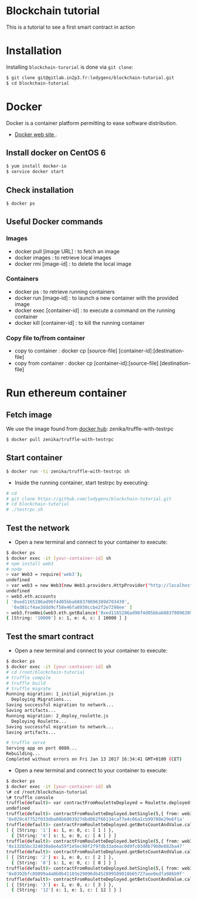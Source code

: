 Blockchain tutorial
====================

This is a tutorial to see a first smart contract in action


# Installation

Installing `blockchain-turorial` is done via `git clone`:

```sh
$ git clone git@gitlab.in2p3.fr:lodygens/blockchain-tutorial.git
$ cd blockchain-tutorial
```

# Docker

Docker is a container platform permitting to ease software distribution.

- [Docker web site ](https://www.docker.com/).

## Install docker on CentOS 6

```sh
$ yum install docker-io
$ service docker start
```

## Check installation
```sh
$ docker ps
```

## Useful Docker commands

### Images

* docker pull [image URL] : to fetch an image
* docker images : to retrieve local images
* docker rmi [image-id] : to delete the local image

### Containers

* docker ps : to retrieve running containers
* docker run [image-id] : to launch a new container with the provided image
* docker exec [container-id] : to execute a command on the running container
* docker kill [container-id] : to kill the running container

### Copy file to/from container

* copy to container : docker cp [source-file] [container-id]:[destination-file]
* copy from container : docker cp [container-id]:[source-file] [destination-file]

# Run ethereum container

## Fetch image
We use the image found from [docker hub](https://hub.docker.com/): zenika/truffle-with-testrpc

```sh
$ docker pull zenika/truffle-with-testrpc
```

## Start container

```sh
$ docker run -ti zenika/truffle-with-testrpc sh
```

* Inside the running container, start testrpc by executing:

```sh
# cd
# git clone https://github.com/lodygens/blockchain-tutorial.git
# cd blockchain-tutorial
# ./testrpc.sh
```

## Test the network

 * Open a new terminal and connect to your container to execute:

```sh
$ docker ps
$ docker exec -it [your-container-id] sh
# npm install web3
# node
> var Web3 = require('web3');
undefined
> var web3 = new Web3(new Web3.providers.HttpProvider("http://localhost:8545"));
undefined
> web3.eth.accounts
[ '0xed1165286ad96f4d05bba688370896389d703439',
  '0xd81cf4ae3ddd9cf58e46fa8930ccbe2f2e7298ee' ]
> web3.fromWei(web3.eth.getBalance('0xed1165286ad96f4d05bba688370896389d703439'), 'ether')
{ [String: '10000'] s: 1, e: 4, c: [ 10000 ] }
```

## Test the smart contract
 * Open a new terminal and connect to your container to execute:

```sh
$ docker ps
$ docker exec -it [your-container-id] sh
# cd /root/blockchain-tutorial
# truffle compile
# truffle build
# truffle migrate
Running migration: 1_initial_migration.js
  Deploying Migrations...
Saving successful migration to network...
Saving artifacts...
Running migration: 2_deploy_roulette.js
  Deploying Roulette...
Saving successful migration to network...
Saving artifacts...

# truffle serve
Serving app on port 8080...
Rebuilding...
Completed without errors on Fri Jan 13 2017 16:34:41 GMT+0100 (CET)

```

 * Open a new terminal and connect to your container to execute:

```sh
$ docker ps
$ docker exec -it [your-container-id] sh
\# cd /root/blockchain-tutorial
\# truffle console
truffle(default)> var contractFromRouletteDeployed = Roulette.deployed();
undefined
truffle(default)> contractFromRouletteDeployed.betSingle(5,{ from: web3.eth.accounts[0], value: 4});
'0x029c47752f033dba08b6003927dbd062f66134caf7e4c06a1cb99780e29e6f1a'
truffle(default)> contractFromRouletteDeployed.getBetsCountAndValue.call();
[ { [String: '1'] s: 1, e: 0, c: [ 1 ] },
  { [String: '4'] s: 1, e: 0, c: [ 4 ] } ]
truffle(default)> contractFromRouletteDeployed.betSingle(5,{ from: web3.eth.accounts[0], value: 4});
'0x13265bc324030a6e4a59f1e5ec90f2f97db33adeac0d9fc03d0b79b0e882ba47'
truffle(default)> contractFromRouletteDeployed.getBetsCountAndValue.call();
[ { [String: '2'] s: 1, e: 0, c: [ 2 ] },
  { [String: '8'] s: 1, e: 0, c: [ 8 ] } ]
truffle(default)> contractFromRouletteDeployed.betSingle(5,{ from: web3.eth.accounts[0], value: 4});
'0x0392bfc89899a4a0b0b41103e29096db452809589018b65727aee0edfa986b9f'
truffle(default)> contractFromRouletteDeployed.getBetsCountAndValue.call();
[ { [String: '3'] s: 1, e: 0, c: [ 3 ] },
  { [String: '12'] s: 1, e: 1, c: [ 12 ] } ]

```

